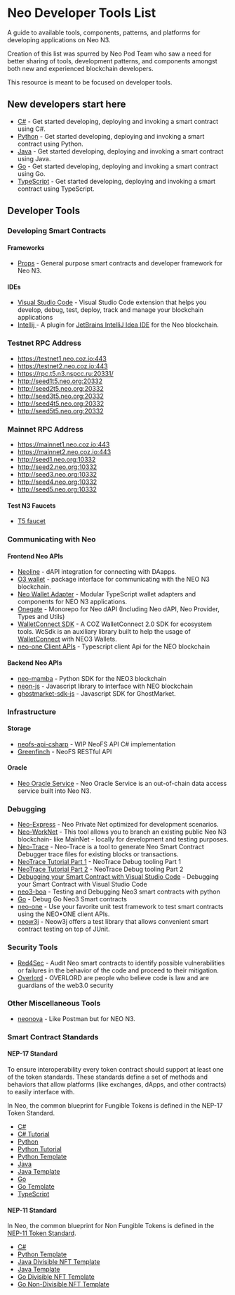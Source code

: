 # Neo Developer Tools List

A guide to available tools, components, patterns, and platforms for developing applications on Neo N3.

Creation of this list was spurred by Neo Pod Team who saw a need for better sharing of tools, development patterns, and components amongst both new and experienced blockchain developers.

This resource is meant to be focused on developer tools.

## New developers start here

- [C#](https://docs.neo.org/docs/en-us/gettingstarted/prerequisites.html) - Get started developing, deploying and invoking a smart contract using C#.
- [Python](https://dojo.coz.io/article/hello_world_dapp) - Get started developing, deploying and invoking a smart contract using Python.
- [Java](https://developers.neo.org/tutorials/2022/08/15/neow3j-smart-contract-quickstart) - Get started developing, deploying and invoking a smart contract using Java.
- [Go](https://github.com/nspcc-dev/neo-go-sc-wrkshp) - Get started developing, deploying and invoking a smart contract using Go.
- [TypeScript](https://neo-one.io/docs/quick-start) - Get started developing, deploying and invoking a smart contract using TypeScript.

## Developer Tools

### Developing Smart Contracts

#### Frameworks

- [Props](https://props.coz.io/d) - General purpose smart contracts and developer framework for Neo N3.

#### IDEs

- [Visual Studio Code](https://marketplace.visualstudio.com/items?itemName=ngd-seattle.neo-blockchain-toolkit) - Visual Studio Code extension that helps you develop, debug, test, deploy, track and manage your blockchain applications
- [Intellij ](https://plugins.jetbrains.com/plugin/17195-neo) - A plugin for [JetBrains IntelliJ Idea IDE](https://jetbrains.com/idea/) for the Neo blockchain.

### Testnet RPC Address

- https://testnet1.neo.coz.io:443
- https://testnet2.neo.coz.io:443
- https://rpc.t5.n3.nspcc.ru:20331/
- http://seed1t5.neo.org:20332
- http://seed2t5.neo.org:20332
- http://seed3t5.neo.org:20332
- http://seed4t5.neo.org:20332
- http://seed5t5.neo.org:20332

### Mainnet RPC Address

- https://mainnet1.neo.coz.io:443
- https://mainnet2.neo.coz.io:443
- http://seed1.neo.org:10332
- http://seed2.neo.org:10332
- http://seed3.neo.org:10332
- http://seed4.neo.org:10332
- http://seed5.neo.org:10332

#### Test N3 Faucets

- [T5 faucet](https://n3t5wish.ngd.network/#/)

### Communicating with Neo

#### Frontend Neo APIs

- [Neoline](https://neoline.io/dapi/N3.html#startExample) - dAPI integration for connecting with DAapps.
- [O3 wallet](https://neo3dapidocs.o3.network/#what-is-the-dapi) - package interface for communicating with the NEO N3 blockchain.
- [Neo Wallet Adapter](https://github.com/rentfuse-labs/neo-wallet-adapter) - Modular TypeScript wallet adapters and components for NEO N3 applications.
- [Onegate](https://github.com/neo-ngd/neo-dapi-monorepo) - Monorepo for Neo dAPI (Including Neo dAPI, Neo Provider, Types and Utils)
- [WalletConnect SDK](https://github.com/CityOfZion/wallet-connect-sdk) - A COZ WalletConnect 2.0 SDK for ecosystem tools. WcSdk is an auxiliary library built to help the usage of [WalletConnect](https://walletconnect.org/) with NEO3 Wallets.
- [neo-one Client APIs](https://neo-one.io/docs/client-apis) - Typescript client Api for the NEO blockchain

#### Backend Neo APIs

- [neo-mamba](https://github.com/CityOfZion/neo-mamba) - Python SDK for the NEO3 blockchain
- [neon-js](https://dojo.coz.io/neo3/neon-js/docs) - Javascript library to interface with NEO blockchain
- [ghostmarket-sdk-js](https://github.com/OnBlockIO/ghostmarket-sdk-js) - Javascript SDK for GhostMarket.

### Infrastructure

#### Storage

- [neofs-api-csharp](https://github.com/neo-ngd/neofs-api-csharp) - WIP NeoFS API C# implementation
- [Greenfinch](https://github.com/configwizard/greenfinch-api) - NeoFS RESTful API

#### Oracle

- [Neo Oracle Service](https://docs.neo.org/docs/en-us/advanced/oracle.html) - Neo Oracle Service is an out-of-chain data access service built into Neo N3.

### Debugging

- [Neo-Express](https://github.com/neo-project/neo-express) - Neo Private Net optimized for development scenarios.
- [Neo-WorkNet](https://github.com/neo-project/neo-express/releases/tag/3.5.11-preview) - This tool allows you to branch an existing public Neo N3 blockchain- like MainNet - locally for development and testing purposes.
- [Neo-Trace](https://github.com/neo-project/neo-express/releases/tag/3.5.11-preview) - Neo-Trace is a tool to generate Neo Smart Contract Debugger trace files for existing blocks or transactions.
- [NeoTrace Tutorial Part 1](https://youtu.be/1dm_qbQ_cr4) - NeoTrace Debug tooling Part 1
- [NeoTrace Tutorial Part 2](https://youtu.be/wLKmdPEZ54k) - NeoTrace Debug tooling Part 2
- [Debugging your Smart Contract with Visual Studio Code](https://ngdenterprise.com/neo-tutorials/quickstart5.html) - Debugging your Smart Contract with Visual Studio Code
- [neo3-boa](https://dojo.coz.io/neo3/boa/getting-started.html#testing-and-debugging) - Testing and Debugging Neo3 smart contracts with python
- [Go](https://github.com/nspcc-dev/neo-go/blob/master/docs/compiler.md#debugging) - Debug Go Neo3 Smart contracts
- [neo-one](https://neo-one.io/docs/testing) - Use your favorite unit test framework to test smart contracts using the NEO•ONE client APIs.
- [neow3j](https://neow3j.io/#/neo-n3/smart_contract_development/testing) - Neow3j offers a test library that allows convenient smart contract testing on top of JUnit.

### Security Tools

- [Red4Sec](https://red4sec.com/en) - Audit Neo smart contracts to identify possible vulnerabilities or failures in the behavior of the code and proceed to their mitigation.
- [Overlord](https://overlord.wtf/) - OVERLORD are people who believe code is law and are guardians of the web3.0 security

### Other Miscellaneous Tools

- [neonova](https://www.neonova.space/) - Like Postman but for NEO N3.

### Smart Contract Standards

#### NEP-17 Standard

To ensure interoperability every token contract should support at least one of the token standards. These standards define a set of methods and behaviors that allow platforms (like exchanges, dApps, and other contracts) to easily interface with.

In Neo, the common blueprint for Fungible Tokens is defined in the NEP-17 Token Standard.

- [C#](https://docs.neo.org/docs/en-us/develop/write/nep17.html)
- [C# Tutorial](https://ngdenterprise.com/neo-tutorials/tutorial2-ui.html)
- [Python](https://dojo.coz.io/neo3/boa/tutorials.html#neo-token-standard-nep-17)
- [Python Tutorial](https://developers.neo.org/tutorials/2021/06/17/writing-a-nep17-token-in-python)
- [Python Template](https://github.com/CityOfZion/neo3-boa/blob/master/boa3_test/examples/nep17.py)
- [Java](https://neow3j.io/#/neo-n3/dapp_development/token_contracts?id=fungible-token-contracts-nep-17)
- [Java Template](https://github.com/neow3j/neow3j-examples-java/blob/master/src/main/java/io/neow3j/examples/contractdevelopment/contracts/FungibleToken.java)
- [Go](https://github.com/nspcc-dev/neo-go-sc-wrkshp#nep17)
- [Go Template](https://github.com/nspcc-dev/neo-go/blob/master/examples/token/token.go)
- [TypeScript](https://neo-one.io/tutorial#Create-a-Token)

#### NEP-11 Standard

In Neo, the common blueprint for Non Fungible Tokens is defined in the [NEP-11 Token Standard](https://github.com/neo-project/proposals/blob/master/nep-11.mediawiki).

- [C#](https://docs.neo.org/docs/en-us/develop/write/nep11.html)
- [Python Template](https://github.com/OnBlockIO/NEP11TemplatePy)
- [Java Divisible NFT Template](https://github.com/neow3j/neow3j-examples-java/blob/master/src/main/java/io/neow3j/examples/contractdevelopment/contracts/DivisibleNonFungibleToken.java)
- [Java Template](https://github.com/neow3j/neow3j-examples-java/blob/master/src/main/java/io/neow3j/examples/contractdevelopment/contracts/NonFungibleToken.java)
- [Go Divisible NFT Template](https://github.com/nspcc-dev/neo-go/blob/master/examples/nft-d/nft.go)
- [Go Non-Divisible NFT Template](https://github.com/nspcc-dev/neo-go/blob/master/examples/nft-nd/nft.go)
